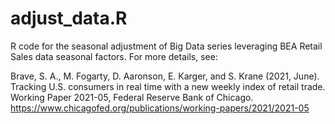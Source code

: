 # adjust_data.R

R code for the seasonal adjustment of Big Data series leveraging BEA Retail Sales data seasonal factors. For more details, see:

Brave, S. A., M. Fogarty, D. Aaronson, E. Karger, and S. Krane (2021, June). Tracking U.S. consumers in real time with a new weekly index of retail trade. Working Paper 2021-05, Federal Reserve Bank of Chicago. https://www.chicagofed.org/publications/working-papers/2021/2021-05
